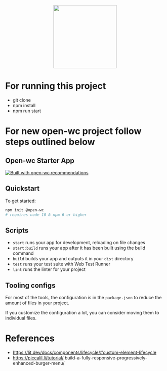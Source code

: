 <p align="center">
  <img width="200" src="https://open-wc.org/hero.png"></img>
</p>


# For running this project
- git clone
- npm install
- npm run start

# For new open-wc project follow steps outlined below

## Open-wc Starter App

[![Built with open-wc recommendations](https://img.shields.io/badge/built%20with-open--wc-blue.svg)](https://github.com/open-wc)

## Quickstart

To get started:

```sh
npm init @open-wc
# requires node 10 & npm 6 or higher
```

## Scripts

- `start` runs your app for development, reloading on file changes
- `start:build` runs your app after it has been built using the build command
- `build` builds your app and outputs it in your `dist` directory
- `test` runs your test suite with Web Test Runner
- `lint` runs the linter for your project

## Tooling configs

For most of the tools, the configuration is in the `package.json` to reduce the amount of files in your project.

If you customize the configuration a lot, you can consider moving them to individual files.


# References
  - https://lit.dev/docs/components/lifecycle/#custom-element-lifecycle
  - https://piccalil.li/tutorial/
  build-a-fully-responsive-progressively-enhanced-burger-menu/
